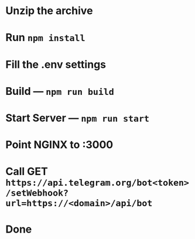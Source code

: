 # Unzip the archive
# Run `npm install`
# Fill the .env settings
# Build — `npm run build`
# Start Server — `npm run start`
# Point NGINX to :3000
# Call GET `https://api.telegram.org/bot<token>/setWebhook?url=https://<domain>/api/bot`
# Done